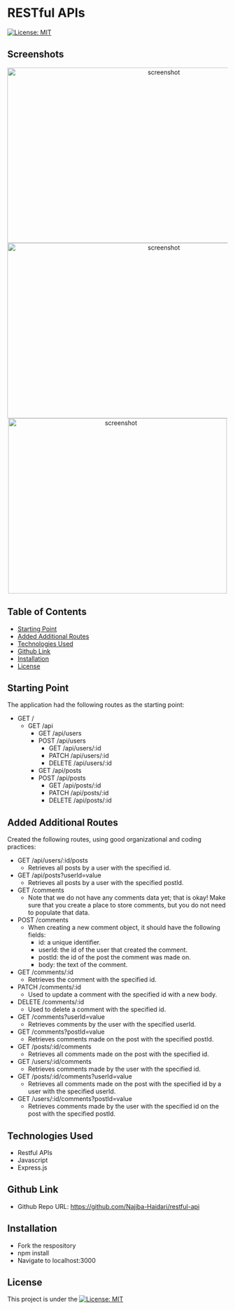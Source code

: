 # RESTful APIs

[![License: MIT](https://img.shields.io/badge/License-MIT-yellow.svg)](https://opensource.org/licenses/MIT)

## Screenshots

<p align="center">
  <img src="./public/images/Image 4-24-24 at 10.28 AM (1).jpg" alt="screenshot" width="700" height="400" />
  <img src="./public/images/Image 4-24-24 at 10.28 AM.jpg" alt="screenshot" width="700" height="400" />
  <img src="./public/images/Image 4-24-24 at 10.29 AM.jpg" alt="screenshot" width="500" height="400" />
</p>

## Table of Contents

- [Starting Point](#starting-point)
- [Added Additional Routes](#added-additional-routes)
- [Technologies Used](#technologies-used)
- [Github Link](#github-link)
- [Installation](#installation)
- [License](#license)

## Starting Point
The application had the following routes as the starting point: 

* GET /
    * GET /api
        * GET /api/users
        * POST /api/users
            * GET /api/users/:id
            * PATCH /api/users/:id
            * DELETE /api/users/:id
        * GET /api/posts
        * POST /api/posts
            * GET /api/posts/:id
            * PATCH /api/posts/:id
            * DELETE /api/posts/:id


## Added Additional Routes
Created the following routes, using good organizational and coding practices:


* GET /api/users/:id/posts
    * Retrieves all posts by a user with the specified id.
* GET /api/posts?userId=value
    * Retrieves all posts by a user with the specified postId.
* GET /comments
    * Note that we do not have any comments data yet; that is okay! Make sure that you create a place to store comments, but you do not need to populate that data.
* POST /comments
    * When creating a new comment object, it should have the following fields:
        * id: a unique identifier.
        * userId: the id of the user that created the comment.
        * postId: the id of the post the comment was made on.
        * body: the text of the comment.
* GET /comments/:id
    * Retrieves the comment with the specified id.
* PATCH /comments/:id
    * Used to update a comment with the specified id with a new body.
* DELETE /comments/:id
    * Used to delete a comment with the specified id.
* GET /comments?userId=value
    * Retrieves comments by the user with the specified userId.
* GET /comments?postId=value
    * Retrieves comments made on the post with the specified postId.
* GET /posts/:id/comments
    * Retrieves all comments made on the post with the specified id.
* GET /users/:id/comments
    * Retrieves comments made by the user with the specified id.
* GET /posts/:id/comments?userId=value
    * Retrieves all comments made on the post with the specified id by a user with the specified
userId.
* GET /users/:id/comments?postId=value
    * Retrieves comments made by the user with the specified id on the post with the specified
postId.

## Technologies Used
- Restful APIs
- Javascript 
- Express.js

## Github Link

- Github Repo URL: https://github.com/Najiba-Haidari/restful-api 

## Installation
- Fork the respository
- npm install
- Navigate to localhost:3000

## License

This project is under the [![License: MIT](https://img.shields.io/badge/License-MIT-yellow.svg)](https://opensource.org/licenses/MIT)

